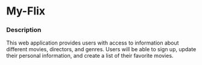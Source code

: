 # My-Flix

### Description
This web application provides users with access to information about different movies, directors, and genres. 
Users will be able to sign up, update their personal information, and create a list of their favorite movies.
 
